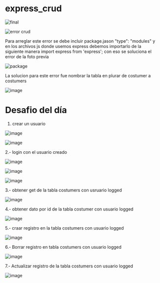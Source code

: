 # express_crud
![final](https://user-images.githubusercontent.com/97038060/196572471-832cadea-c7b5-440a-9560-95d377a50e61.png)




![error crud](https://user-images.githubusercontent.com/97038060/196562157-5e88f2e1-af95-445e-96a3-162c07e10f3e.png)

Para arreglar este error se debe incluir package.jason "type": "modules" y en los archivos js donde usemos express
debemos importarlo de la siguiente manera import express from 'express'; con eso se soluciona el error de la foto previa


![package](https://user-images.githubusercontent.com/97038060/196572649-184a720f-c556-4981-a3a4-dd0ee5f577df.png)


La solucion para este error fue nombrar la tabla en plurar de costumer a costumers

![image](https://user-images.githubusercontent.com/97038060/197015080-360fe220-6ccf-43c5-8343-5bdbb32c5a8c.png)


# Desafio del día
1. crear un usuario

![image](https://user-images.githubusercontent.com/97038060/197070947-a39bbc6f-079e-4a90-ab03-383493d08568.png)

![image](https://user-images.githubusercontent.com/97038060/197071350-1a315df6-d72e-481c-a8ec-d7b91b77cee7.png)

2.- login con el usuario creado

![image](https://user-images.githubusercontent.com/97038060/197072406-c5e9d4e7-a0f3-44f0-ae7e-6521ab225d94.png)


![image](https://user-images.githubusercontent.com/97038060/197072459-f34fd9c1-49be-432d-a7db-c3ea8873f1df.png)



![image](https://user-images.githubusercontent.com/97038060/197072790-a7735535-0433-4844-8560-21ff3b477194.png)



3.- obtener get de la tabla costumers con usruario logged

![image](https://user-images.githubusercontent.com/97038060/197073023-d5314eb7-5d91-4fcf-a85a-ac2a66ffc4ef.png)



4.-  obtener dato por id de la tabla costumer con usuario logged

![image](https://user-images.githubusercontent.com/97038060/197073294-eda7916f-aeab-4097-91a8-c7226f8ed829.png)



5.- craar registro en la tabla costumers con usuario logged 

![image](https://user-images.githubusercontent.com/97038060/197073633-39d03d58-1f4e-41b4-82bc-90abb5eeeca1.png)


6.- Borrar registro en tabla costumers con usuario logged

![image](https://user-images.githubusercontent.com/97038060/197074427-a24c39ef-0b2c-4c9c-8231-3ad64c7e3d5e.png)



7.- Actualizar registro de la tabla costumers con usuario logged

![image](https://user-images.githubusercontent.com/97038060/197074657-0814064d-0e19-408e-bf89-6013281845e7.png)











